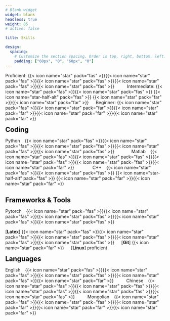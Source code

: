```yaml
---
# Blank widget 
widget: blank 
headless: true
weight: 85 
# active: false 

title: Skills 

design:
  spacing:
    # Customize the section spacing. Order is top, right, bottom, left.
    padding: ["60px", "0", "60px", "0"]
---
```


Proficient: {{< icon name="star" pack="fas" >}}{{< icon name="star" pack="fas" >}}{{< icon name="star" pack="fas" >}}{{< icon name="star" pack="fas" >}}{{< icon name="star" pack="fas" >}} &ensp;&ensp; &ensp;&ensp; 
Intermediate: {{< icon name="star" pack="fas" >}}{{< icon name="star" pack="fas" >}}  {{< icon name="star-half-alt" pack="fas" >}}  {{< icon name="star" pack="far" >}}{{< icon name="star" pack="far" >}} &ensp;&ensp; 
Beginner: {{< icon name="star" pack="fas" >}}{{< icon name="star" pack="far" >}}{{< icon name="star" pack="far" >}}{{< icon name="star" pack="far" >}}{{< icon name="star" pack="far" >}} 


<span style="color:black; font-size:1.5em; font-weight: bold;">Coding</span>

Python &ensp;  {{< icon name="star" pack="fas" >}}{{< icon name="star" pack="fas" >}}{{< icon name="star" pack="fas" >}}{{< icon name="star" pack="fas" >}}{{< icon name="star" pack="fas" >}} &ensp;&ensp;&ensp;&ensp; &ensp;&ensp; Matlab &ensp;  {{< icon name="star" pack="fas" >}}{{< icon name="star" pack="fas" >}}{{< icon name="star" pack="fas" >}}{{< icon name="star" pack="fas" >}}{{< icon name="star" pack="far" >}}  &ensp;&ensp; &ensp;&ensp; &ensp;&ensp; C++ &ensp;  {{< icon name="star" pack="fas" >}}{{< icon name="star" pack="fas" >}}  {{< icon name="star-half-alt" pack="fas" >}}  {{< icon name="star" pack="far" >}}{{< icon name="star" pack="far" >}}  &ensp;&ensp; &ensp;&ensp; &ensp;&ensp;&ensp;&ensp;&ensp;&ensp;&ensp;&ensp;&ensp;&ensp;&ensp;&ensp;&ensp;&ensp;&ensp;&ensp;&ensp;&ensp;&ensp;&ensp;&ensp;&ensp; &ensp;&ensp;&ensp;&ensp;&ensp;&ensp;&ensp;&ensp;&ensp;&ensp;&ensp;&ensp;&ensp;&ensp;&ensp;&ensp;&ensp;&ensp;&ensp;&ensp;&ensp;&ensp;&ensp;&ensp;&ensp;&ensp;&ensp;&ensp;


<span style="color:black; font-size:1.5em; font-weight: bold;">Frameworks & Tools</span>

Pytorch &ensp; {{< icon name="star" pack="fas" >}}{{< icon name="star" pack="fas" >}}{{< icon name="star" pack="fas" >}}{{< icon name="star" pack="fas" >}}{{< icon name="star" pack="fas" >}} &ensp;&ensp; &ensp;&ensp;  

[**Latex**] {{< icon name="star" pack="fas" >}}{{< icon name="star" pack="fas" >}}{{< icon name="star" pack="fas" >}}{{< icon name="star" pack="fas" >}}{{< icon name="star" pack="fas" >}} &ensp;&ensp; [**Git**] {{< icon name="star" pack="far" >}} &ensp;&ensp; [**Linux**] proficient &ensp;&ensp;  


<span style="color:black; font-size:1.5em; font-weight: bold; ">Languages</span>

English &ensp; {{< icon name="star" pack="fas" >}}{{< icon name="star" pack="fas" >}}{{< icon name="star" pack="fas" >}}{{< icon name="star" pack="fas" >}}{{< icon name="star" pack="far" >}} &ensp;&ensp; &ensp;&ensp; 
Chinese &ensp; {{< icon name="star" pack="fas" >}}{{< icon name="star" pack="fas" >}}{{< icon name="star" pack="fas" >}}{{< icon name="star" pack="fas" >}}{{< icon name="star" pack="fas" >}} &ensp;&ensp; &ensp;&ensp; 
Mongolian &ensp; {{< icon name="star" pack="fas" >}}{{< icon name="star" pack="fas" >}}{{< icon name="star" pack="far" >}}{{< icon name="star" pack="far" >}}{{< icon name="star" pack="far" >}} &ensp;&ensp; &ensp;&ensp; 
